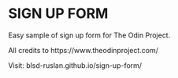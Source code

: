 <h1> SIGN UP FORM</h1>
<p>Easy sample of sign up form for The Odin Project.</p>
<p>All credits to https://www.theodinproject.com/</p>
<p></p>
<p>Visit: blsd-ruslan.github.io/sign-up-form/</p>

